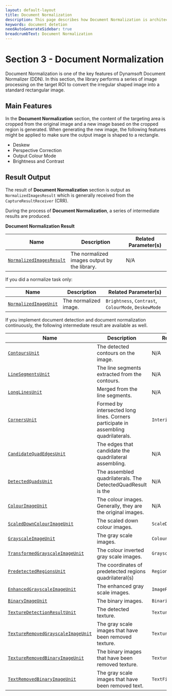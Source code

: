 ```yaml
---
layout: default-layout
title: Document Normalization
description: This page describes how Document Normalization is architected in Dynamsoft Capture Vision.
keywords: document detetion
needAutoGenerateSidebar: true
breadcrumbText: Document Normalization
---
```


# Section 3 - Document Normalization

Document Normalization is one of the key features of Dynamsoft Document Normalizer (DDN). In this section, the library performs a series of image processing on the target ROI to convert the irregular shaped image into a standard rectangular image.

## Main Features

In the **Document Normalization** section, the content of the targeting area is cropped from the original image and a new image based on the cropped region is generated. When generating the new image, the following features might be applied to make sure the output image is shaped to a rectangle.

* Deskew
* Perspective Correction
* Output Colour Mode
* Brightness and Contrast

## Result Output

The result of **Document Normalization** section is output as `NormalizedImagesResult` which is generally received from the `CaptureResultReceiver` (CRR).

During the process of **Document Normalization**, a series of intermediate results are produced.

**Document Normalization Result**

| Name | Description | Related Parameter(s) |
| ---- | ----------- | -------------------- |
| [`NormalizedImagesResult`]() | The normalized images output by the library. | N/A |

If you did a normalize task only:

| Name | Description | Related Parameter(s) |
| ---- | ----------- | -------------------- |
| [`NormalizedImageUnit`]() | The normalized image. | `Brightness`, `Contrast`, `ColourMode`, `DeskewMode` |

If you implement document detection and document normalization continuously, the following intermediate result are available as well.

| Name | Description | Related Parameter(s) |
| ---- | ----------- | -------------------- |
| [`ContoursUnit`]() | The detected contours on the image. | N/A |
| [`LineSegmentsUnit`]() | The line segments extracted from the contours. | N/A |
| [`LongLinesUnit`]() | Merged from the line segments. | N/A |
| [`CornersUnit`]() | Formed by intersected long lines. Corners participate in assembling quadrilaterals. | `InteriorAngleRangeArray` |
| [`CandidateQuadEdgesUnit`]() | The edges that candidate the quadrilateral assembling. | N/A |
| [`DetectedQuadsUnit`]() | The assembled quadrilaterals. The DetectedQuadResult is the  | N/A |
| [`ColourImageUnit`]() | The colour images. Generally, they are the original images. | N/A |
| [`ScaledDownColourImageUnit`]() | The scaled down colour images. | `ScaleDownThreshold` |
| [`GrayscaleImageUnit`]() | The gray scale images. | `ColourConversionModes` |
| [`TransformedGrayscaleImageUnit`]() | The colour inverted gray scale images. | `GrayscaleTransformationModes` |
| [`PredetectedRegionsUnit`]() | The coordinates of predetected regions quadrilateral(s) | `RegionPredetectionModes` |
| [`EnhancedGrayscaleImageUnit`]() | The enhanced gray scale images. | `ImagePreprocessingModes` |
| [`BinaryImageUnit`]() | The binary images. | `BinarizationModes` |
| [`TextureDetectionResultUnit`]() | The detected texture. | `TextureDetectionModes` |
| [`TextureRemovedGrayscaleImageUnit`]() | The gray scale images that have been removed texture. | `TextureDetectionModes` |
| [`TextureRemovedBinaryImageUnit`]() | The binary images that have been removed texture. | `TextureDetectionModes` |
| [`TextRemovedBinaryImageUnit`]() | The gray scale images that have been removed text. | `TextFilterModes` |

